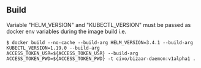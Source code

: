 ## Build

Variable "HELM_VERSION" and "KUBECTL_VERSION" must be passed as docker env variables during the image build i.e.

```
$ docker build --no-cache --build-arg HELM_VERSION=3.4.1 --build-arg KUBECTL_VERSION=1.19.0 --build-arg ACCESS_TOKEN_USR=${ACCESS_TOKEN_USR} --build-arg ACCESS_TOKEN_PWD=${ACCESS_TOKEN_PWD} -t civo/bizaar-daemon:v1alpha1 .
```
